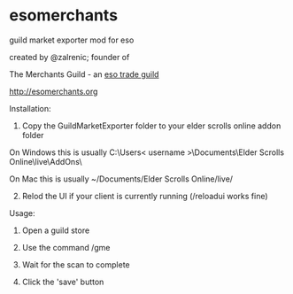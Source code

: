 esomerchants
============

guild market exporter mod for eso

created by @zalrenic; founder of

The Merchants Guild - an [eso trade guild](http://esomerchants.org)

http://esomerchants.org

Installation:

1. Copy the GuildMarketExporter folder to your elder scrolls online addon folder

On Windows this is usually C:\Users\< username >\Documents\Elder Scrolls Online\live\AddOns\

On Mac this is usually ~/Documents/Elder Scrolls Online/live/

2. Relod the UI if your client is currently running (/reloadui works fine)

Usage:

1. Open a guild store

2. Use the command /gme

3. Wait for the scan to complete

4. Click the 'save' button
